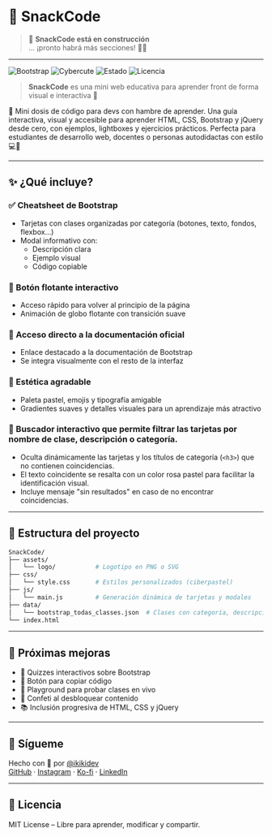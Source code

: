 
# 🍬 SnackCode

> 🚧 **SnackCode está en construcción**  
> ... ¡pronto habrá más secciones! 🍭✨
---

![Bootstrap](https://img.shields.io/badge/bootstrap-5\.3-blueviolet?style=for-the-badge&logo=bootstrap&logoColor=fff)
![Cybercute](https://img.shields.io/badge/estilo-cybercute-pink?style=for-the-badge)
![Estado](https://img.shields.io/badge/estado-en%20construcci%C3%B3n-ffcce0?style=for-the-badge)
![Licencia](https://img.shields.io/badge/licencia-MIT-ccf5ff?style=for-the-badge)

> **SnackCode** es una mini web educativa para aprender front de forma visual e interactiva 💜

🍬 Mini dosis de código para devs con hambre de aprender. Una guía interactiva, visual y accesible para aprender HTML, CSS, Bootstrap y jQuery desde cero, con ejemplos, lightboxes y ejercicios prácticos. Perfecta para estudiantes de desarrollo web, docentes o personas autodidactas con estilo 💻🌈

---

## ✨ ¿Qué incluye?

### ✅ Cheatsheet de Bootstrap

- Tarjetas con clases organizadas por categoría (botones, texto, fondos, flexbox…)
- Modal informativo con:
  - Descripción clara
  - Ejemplo visual
  - Código copiable

### 🎈 Botón flotante interactivo

- Acceso rápido para volver al principio de la página
- Animación de globo flotante con transición suave

### 📘 Acceso directo a la documentación oficial

- Enlace destacado a la documentación de Bootstrap
- Se integra visualmente con el resto de la interfaz

### 🌈 Estética agradable

- Paleta pastel, emojis y tipografía amigable
- Gradientes suaves y detalles visuales para un aprendizaje más atractivo

### 🔎 Buscador interactivo que permite filtrar las tarjetas por nombre de clase, descripción o categoría. 

- Oculta dinámicamente las tarjetas y los títulos de categoría (`<h3>`) que no contienen coincidencias.  
- El texto coincidente se resalta con un color rosa pastel para facilitar la identificación visual.  
- Incluye mensaje "sin resultados" en caso de no encontrar coincidencias.

---

## 📂 Estructura del proyecto

```bash
SnackCode/
├── assets/
│   └── logo/           # Logotipo en PNG o SVG
├── css/
│   └── style.css       # Estilos personalizados (ciberpastel)
├── js/
│   └── main.js         # Generación dinámica de tarjetas y modales
├── data/
│   └── bootstrap_todas_classes.json  # Clases con categoría, descripción y ejemplo
└── index.html
```

---

## 🧠 Próximas mejoras

- 🎯 Quizzes interactivos sobre Bootstrap
- 📎 Botón para copiar código
- 🧩 Playground para probar clases en vivo
- 🎉 Confeti al desbloquear contenido
- 📚 Inclusión progresiva de HTML, CSS y jQuery

---

## 📲 Sígueme

Hecho con 💜 por [@ikikidev](https://github.com/ikikidev)  
[GitHub](https://github.com/ikikidev) · [Instagram](https://instagram.com/ikikidev) · [Ko-fi](https://ko-fi.com/ikikidev) · [LinkedIn](https://www.linkedin.com/in/victoria-n-9b8423180/)

---

## 📜 Licencia

MIT License – Libre para aprender, modificar y compartir.
